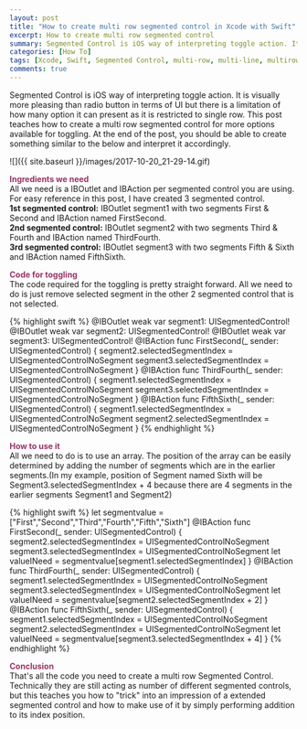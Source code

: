 ```yaml
---
layout: post
title: "How to create multi row segmented control in Xcode with Swift"
excerpt: How to create multi row segmented control
summary: Segmented Control is iOS way of interpreting toggle action. It is visually more pleasing than radio button in terms of UI but there is a limitation of how many option it can present as it is restricted to single row. This post teaches how to create a multi row segmented control for more options available for toggling.   
categories: [How To]
tags: [Xcode, Swift, Segmented Control, multi-row, multi-line, multirow, multiline, multi, row, line]
comments: true
---
```


Segmented Control is iOS way of interpreting toggle action. It is visually more pleasing than radio button in terms of UI but there is a limitation of how many option it can present as it is restricted to single row. This post teaches how to create a multi row segmented control for more options available for toggling. At the end of the post, you should be able to create something similar to the below and interpret it accordingly.

![]({{ site.baseurl }}/images/2017-10-20_21-29-14.gif)

<span style="color:#993366">**Ingredients we need** </span><br>
All we need is a IBOutlet and IBAction per segmented control you are using. For easy reference in this post, I have created 3 segmented control.<br>
**1st segmented control:** IBOutlet segment1 with two segments First & Second and IBAction named FirstSecond.<br>
**2nd segmented control:** IBOutlet segment2 with two segments Third & Fourth and IBAction named ThirdFourth.<br>
**3rd segmented control:** IBOutlet segment3 with two segments Fifth & Sixth and IBAction named FifthSixth.<br>

<span style="color:#993366">**Code for toggling** </span><br>
The code required for the toggling is pretty straight forward. All we need to do is just remove selected segment in the other 2 segmented control that is not selected.

{% highlight swift %}
@IBOutlet weak var segment1: UISegmentedControl!
@IBOutlet weak var segment2: UISegmentedControl!
@IBOutlet weak var segment3: UISegmentedControl!
@IBAction func FirstSecond(_ sender: UISegmentedControl) {
    segment2.selectedSegmentIndex = UISegmentedControlNoSegment
    segment3.selectedSegmentIndex = UISegmentedControlNoSegment
}
@IBAction func ThirdFourth(_ sender: UISegmentedControl) {
    segment1.selectedSegmentIndex = UISegmentedControlNoSegment
    segment3.selectedSegmentIndex = UISegmentedControlNoSegment
}
@IBAction func FifthSixth(_ sender: UISegmentedControl) {
    segment1.selectedSegmentIndex = UISegmentedControlNoSegment
    segment2.selectedSegmentIndex = UISegmentedControlNoSegment
}
{% endhighlight %}

<span style="color:#993366">**How to use it** </span><br>
All we need to do is to use an array. The position of the array can be easily determined by adding the number of segments which are in the earlier segments.(In my example, position of Segment named Sixth will be Segment3.selectedSegmentIndex + 4 because there are 4 segments in the earlier segments Segment1 and Segment2)

{% highlight swift %}
let segmentvalue = ["First","Second","Third","Fourth","Fifth","Sixth"]
@IBAction func FirstSecond(_ sender: UISegmentedControl) {
    segment2.selectedSegmentIndex = UISegmentedControlNoSegment
    segment3.selectedSegmentIndex = UISegmentedControlNoSegment
    let valueINeed = segmentvalue[segment1.selectedSegmentIndex]
}
@IBAction func ThirdFourth(_ sender: UISegmentedControl) {
    segment1.selectedSegmentIndex = UISegmentedControlNoSegment
    segment3.selectedSegmentIndex = UISegmentedControlNoSegment
    let valueINeed = segmentvalue[segment2.selectedSegmentIndex + 2]
}
@IBAction func FifthSixth(_ sender: UISegmentedControl) {
    segment1.selectedSegmentIndex = UISegmentedControlNoSegment
    segment2.selectedSegmentIndex = UISegmentedControlNoSegment
    let valueINeed = segmentvalue[segment3.selectedSegmentIndex + 4]
}
{% endhighlight %} 

<span style="color:#993366">**Conclusion** </span><br>
That's all the code you need to create a multi row Segmented Control.
Technically they are still acting as number of different segmented controls, but this teaches you how to "trick" into an impression of a extended segmented control and how to make use of it by simply performing addition to its index position.
